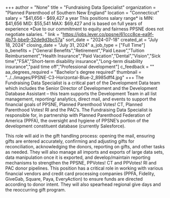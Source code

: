 +++
author = "None"
title = "Fundraising Data Specialist"
organization = "Planned Parenthood of Southern New England"
location = "Connecticut"
salary = "$41,656 - $69,427 a year This positions salary range* is MIN: $41,656 MID: $55,541 MAX: $69,427 and is based on full years of experience *Due to our commitment to equity and fairness PPSNE does not negotiate salaries. "
link = "https://jobs.lever.co/ppsne/61ccc8ce-ea9f-4b73-bbe9-32de9d3bc57a"
sort_date = "2024-07-18"
created_at = "July 18, 2024"
closing_date = "July 31, 2024"
a_job_type = ["Full Time"]
b_benefits = ["General Benefits","Retirement","Paid Leave","Tuition Reimbursement","Health Insurance","Paid Vacation","Dental","Vision","Sick time","FSA","Short-term disability insurance","Long-term disability insurance","paid time off","Professional development"]
c_feedback = ""
aa_degrees_required = "Bachelor's degree required"
thumbnail = "../../images/PPSNE-C3-Horizontal-Blue-2_8985dff4.jpg"
+++
The Fundraising Data Specialist is a critical part of the Development Data team which includes the Senior Director of Development and the Development Database Assistant – this team supports the Development Team in all list management, reporting/ analytics, direct mail, and events to support the financial goals of PPSNE, Planned Parenthood Votes! CT, Planned Parenthood Votes! RI and the PAC’s. The Fundraising Data Specialist is responsible for, in partnership with Planned Parenthood Federation of America (PPFA), the oversight and hygiene of PPSNE’s portion of the development constituent database (currently Salesforce).
 
This role will aid in the gift handling process: opening the mail, ensuring gifts are entered accurately, confirming and adjusting gifts for reconciliation, acknowledging the donors, reporting on gifts, and other tasks as needed. They will also manage all imports and exports of large data sets, data manipulation once it is exported, and develop/maintain reporting mechanisms to strengthen the PPSNE, PPVotes! CT and PPVotes! RI and PAC donor pipelines. This position has a critical role in working with various financial vendors and credit card processing companies (PPFA, Fidelity, GiveGab, Square, Paya, EveryAction) to ensure funds are directed according to donor intent. They will also spearhead regional give days and the reoccurring gift program. 